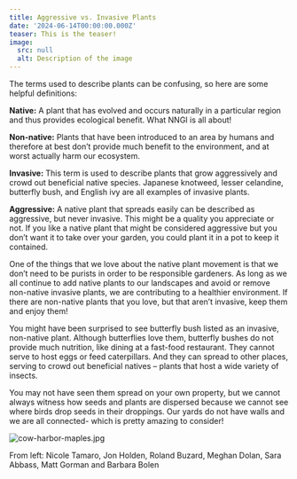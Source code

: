 ```yaml
---
title: Aggressive vs. Invasive Plants
date: '2024-06-14T00:00:00.000Z'
teaser: This is the teaser!
image:
  src: null
  alt: Description of the image
---
```


The terms used to describe plants can be confusing, so here are some helpful definitions:

**Native:** A plant that has evolved and occurs naturally in a particular region and thus provides ecological benefit. What NNGI is all about!

**Non-native:** Plants that have been introduced to an area by humans and therefore at best don’t provide much benefit to the environment, and at worst actually harm our ecosystem.

**Invasive:** This term is used to describe plants that grow aggressively and crowd out beneficial native species. Japanese knotweed, lesser celandine, butterfly bush, and English ivy are all examples of invasive plants.

**Aggressive:** A native plant that spreads easily can be described as aggressive, but never invasive. This might be a quality you appreciate or not. If you like a native plant that might be considered aggressive but you don’t want it to take over your garden, you could plant it in a pot to keep it contained.

One of the things that we love about the native plant movement is that we don’t need to be purists in order to be responsible gardeners. As long as we all continue to add native plants to our landscapes and avoid or remove non-native invasive plants, we are contributing to a healthier environment. If there are non-native plants that you love, but that aren’t invasive, keep them and enjoy them!

You might have been surprised to see butterfly bush listed as an invasive, non-native plant. Although butterflies love them, butterfly bushes do not provide much nutrition, like dining at a fast-food restaurant. They cannot serve to host eggs or feed caterpillars. And they can spread to other places, serving to crowd out beneficial natives – plants that host a wide variety of insects.

You may not have seen them spread on your own property, but we cannot always witness how seeds and plants are dispersed because we cannot see where birds drop seeds in their droppings. Our yards do not have walls and we are all connected- which is pretty amazing to consider!

![cow-harbor-maples.jpg](/uploads/cow-harbor-maples.jpg)
<figcaption>From left: Nicole Tamaro, Jon Holden, Roland Buzard, Meghan Dolan, Sara Abbass, Matt Gorman and Barbara Bolen</figcaption>
